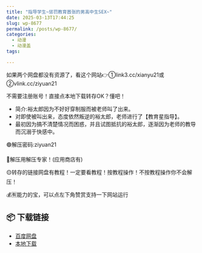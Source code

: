 ```yaml
---
title: "指导学生~惩罚教育嚣张的男高中生SEX~"
date: 2025-03-13T17:44:25
slug: wp-8677
permalink: /posts/wp-8677/
categories:
  - 动漫
  - 动漫盖
tags:

---
```


如果两个网盘都没有资源了，看这个网站👉①link3.cc/xianyu21或②vlink.cc/ziyuan21

不需要注册账号！直接点本地下载转存OK？懂吧！

*   简介:裕太郎因为不好好穿制服而被老师叫了出来。
*   对即使被叫出来，态度依然叛逆的裕太郎，老师进行了【教育星指导】。
*   最初因为搞不清楚情况而困惑，并且试图抵抗的裕太郎，逐渐因为老师的教导而沉溺于快感中。

🟢解压密码:ziyuan21

🔵解压用解压专家！(应用商店有)

🟡转存的链接网盘有教程！一定要看教程！按教程操作！不按教程操作你不会解压！

💰🈶能力的宝，可以点左下角赞赏支持一下网站运行

## 📦 下载链接
- [百度网盘](https://blziyuan21.com/pay-download/8677?key=5a7ff5e201&down_id=0)
- [本地下载](https://blziyuan21.com/pay-download/8677?key=5a7ff5e201&down_id=1)


